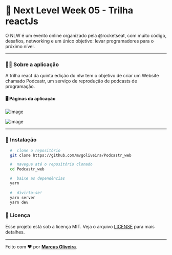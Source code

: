 # :rocket: Next Level Week 05 - Trilha reactJs
O NLW é um evento online organizado pela @rocketseat, com muito código, desafios, networking e um único objetivo: levar programadores para o próximo nível.
 
 ---

### 	:man_technologist: Sobre a aplicação

A trilha react da quinta edição do nlw tem o objetivo de criar um Website chamado Podcastr, um serviço de reprodução de podcasts de programação.

#### :desktop_computer: Páginas da aplicação

![image](https://user-images.githubusercontent.com/53785487/118195387-87c9c580-b421-11eb-8b25-fc7f43f34d24.png)

![image](https://user-images.githubusercontent.com/53785487/118196467-708bd780-b423-11eb-9f90-5eb49303185f.png)


---

### 📁 Instalação

```bash
  #  clone o repositório
  git clone https://github.com/mvgoliveira/Podcastr_web

  #  navegue até o repositório clonado
  cd Podcastr_web

  #  baixe as dependências
  yarn
 
  #  divirta-se!
  yarn server
  yarn dev
```



### **📝 Licença**

Esse projeto está sob a licença MIT. Veja o arquivo [LICENSE](https://github.com/mvgoliveira/Podcastr_web/blob/main/LICENSE) para mais detalhes.


<hr>

Feito com :hearts: por **[Marcus Oliveira](https://www.linkedin.com/in/marcus-oliveira-3b92011a7/)**.
